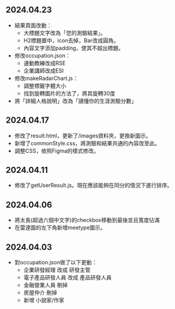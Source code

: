## 2024.04.23
- 結果頁面改動：
    - 大標題文字改為「您的測驗結果」。
    - H2標題置中，icon去掉，Bar改成圓角。
    - 內容文字添加padding，使其不超出標題。
- 修改occupation.json：
    - 運動教練改成RSE 
    - 企業講師改成ESI
- 修改makeRadarChart.js：
    - 調整標籤字體大小
    - 找到旋轉圖片的方法了，將其旋轉30度
- 將「詳細人格說明」改為「讀懂你的生涯測驗分數」

## 2024.04.17
- 修改了result.html，更新了/images資料夾，更換新圖示。
- 新增了commonStyle.css，將測驗和結果共通的內容改至此。
- 調整CSS，依照Figma的樣式修改。

## 2024.04.11
- 修改了getUserResult.js。現在應該能夠在同分的情況下進行排序。

## 2024.04.06
- 將太長(超過六個中文字)的checkbox移動到最後並且寬度佔滿
- 在雷達圖的左下角新增meetype圖示。

## 2024.04.03
- 對occupation.json做了以下更動：
    - 企業研發經理  改成 研發主管
    - 電子產品研發人員 改成 產品研發人員
    - 金融營業人員 刪掉
    - 房屋仲介 刪掉  
    - 新增 小說家/作家